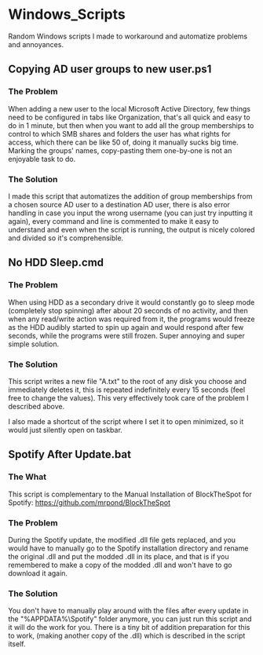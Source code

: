 # Windows_Scripts

Random Windows scripts I made to workaround and automatize problems and annoyances.

## Copying AD user groups to new user.ps1

### The Problem
When adding a new user to the local Microsoft Active Directory, few things need to be configured in tabs like Organization, that's all quick and easy to do in 1 minute, but then when you want to add all the group memberships to control to which SMB shares and folders the user has what rights for access, which there can be like 50 of, doing it manually sucks big time. Marking the groups' names, copy-pasting them one-by-one is not an enjoyable task to do.

### The Solution
I made this script that automatizes the addition of group memberships from a chosen source AD user to a destination AD user, there is also error handling in case you input the wrong username (you can just try inputting it again), every command and line is commented to make it easy to understand and even when the script is running, the output is nicely colored and divided so it's comprehensible.

## No HDD Sleep.cmd

### The Problem
When using HDD as a secondary drive it would constantly go to sleep mode (completely stop spinning) after about 20 seconds of no activity, and then when any read/write action was required from it, the programs would freeze as the HDD audibly started to spin up again and would respond after few seconds, while the programs were still frozen. Super annoying and super simple solution.

### The Solution
This script writes a new file "A.txt" to the root of any disk you choose and immediately deletes it, this is repeated indefinitely every 15 seconds (feel free to change the values). This very effectively took care of the problem I described above.

I also made a shortcut of the script where I set it to open minimized, so it would just silently open on taskbar.

## Spotify After Update.bat

### The What
This script is complementary to the Manual Installation of BlockTheSpot for Spotify: https://github.com/mrpond/BlockTheSpot

### The Problem
During the Spotify update, the modified .dll file gets replaced, and you would have to manually go to the Spotify installation directory and rename the original .dll and put the modded .dll in its place, and that is if you remembered to make a copy of the modded .dll and won't have to go download it again.

### The Solution
You don't have to manually play around with the files after every update in the "%APPDATA%\Spotify" folder anymore, you can just run this script and it will do the work for you. There is a tiny bit of addition preparation for this to work, (making another copy of the .dll) which is described in the script itself.
